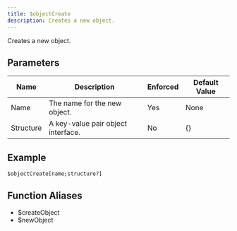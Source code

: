 ```yaml
---
title: $objectCreate
description: Creates a new object.
---
```


Creates a new object.
## Parameters
|   Name    |            Description             | Enforced | Default Value |
|-----------|------------------------------------|----------|---------------|
| Name      | The name for the new object.       | Yes      | None          |
| Structure | A key-value pair object interface. | No       | {}            |
## Example
```eats
$objectCreate[name;structure?]
```
## Function Aliases
- $createObject
- $newObject